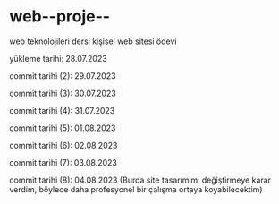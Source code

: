 # web--proje--
web teknolojileri dersi kişisel web sitesi ödevi

yükleme tarihi: 28.07.2023

commit tarihi (2): 29.07.2023

commit tarihi (3): 30.07.2023

commit tarihi (4): 31.07.2023

commit tarihi (5): 01.08.2023

commit tarihi (6): 02.08.2023

commit tarihi (7): 03.08.2023

commit tarihi (8): 04.08.2023    (Burda site tasarımımı değiştirmeye karar verdim, böylece daha profesyonel bir çalışma ortaya koyabilecektim)


